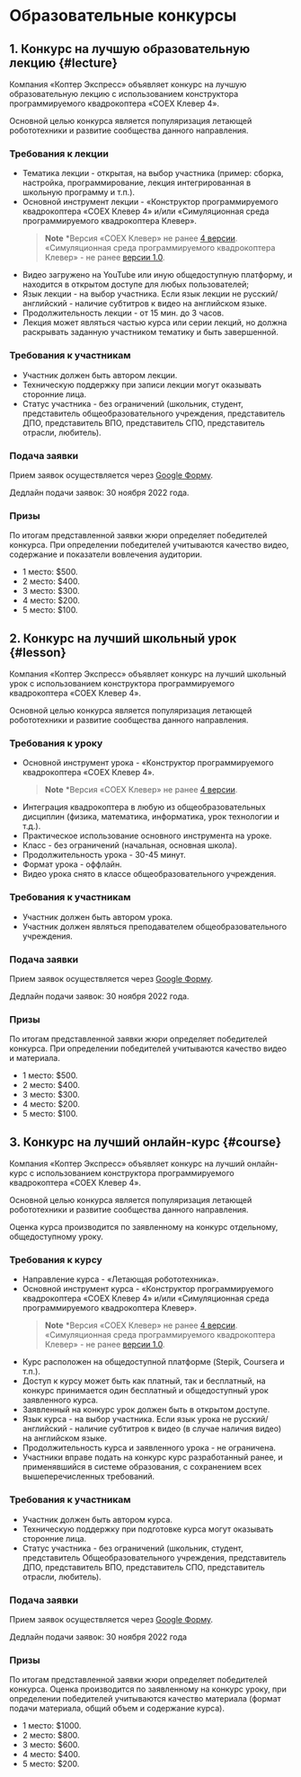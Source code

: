 # Образовательные конкурсы

## 1. Конкурс на лучшую образовательную лекцию {#lecture}

Компания «Коптер Экспресс» объявляет конкурс на лучшую образовательную лекцию с использованием конструктора программируемого квадрокоптера «COEX Клевер 4».

Основной целью конкурса является популяризация летающей робототехники и развитие сообщества данного направления.

### Требования к лекции

* Тематика лекции - открытая, на выбор участника (пример: сборка, настройка, программирование, лекция интегрированная в школьную программу и т.п.).
* Основной инструмент лекции - «Конструктор программируемого квадрокоптера «COEX Клевер 4» и/или «Симуляционная среда программируемого квадрокоптера Клевер».
  > **Note** *Версия «COEX Клевер» не ранее [4 версии](https://drone.coex.tech/ru/assemble_4.html). «Симуляционная среда программируемого квадрокоптера Клевер» - не ранее [версии 1.0](https://github.com/CopterExpress/drone_vm/releases/tag/v1.0).
* Видео загружено на YouTube или иную общедоступную платформу, и находится в открытом доступе для любых пользователей;
* Язык лекции - на выбор участника. Если язык лекции не русский/английский - наличие субтитров к видео на английском языке.
* Продолжительность лекции - от 15 мин. до 3 часов.
* Лекция может являться частью курса или серии лекций, но должна раскрывать заданную участником тематику и быть завершенной.

### Требования к участникам

* Участник должен быть автором лекции.
* Техническую поддержку при записи лекции могут оказывать сторонние лица.
* Статус участника - без ограничений (школьник, студент, представитель общеобразовательного учреждения, представитель ДПО, представитель ВПО, представитель СПО, представитель отрасли, любитель).

### Подача заявки

Прием заявок осуществляется через [Google Форму](https://docs.google.com/forms/d/e/1FAIpQLScE2kN5dO2OYNSM8hOYzOa5Qvh2uDdd9Fjx8OnL1W93bfEBgw/viewform).

Дедлайн подачи заявок: 30 ноября 2022 года.

### Призы

По итогам представленной заявки жюри определяет победителей конкурса. При определении победителей учитываются качество видео, содержание и показатели вовлечения аудитории.

* 1 место: $500.
* 2 место: $400.
* 3 место: $300.
* 4 место: $200.
* 5 место: $100.

## 2. Конкурс на лучший школьный урок {#lesson}

Компания «Коптер Экспресс» объявляет конкурс на лучший школьный урок с использованием конструктора программируемого квадрокоптера «COEX Клевер 4».

Основной целью конкурса является популяризация летающей робототехники и развитие сообщества данного направления.

### Требования к уроку

* Основной инструмент урока - «Конструктор программируемого квадрокоптера «COEX Клевер 4».
  > **Note** *Версия «COEX Клевер» не ранее [4 версии](https://drone.coex.tech/ru/assemble_4.html).
* Интеграция квадрокоптера в любую из общеобразовательных дисциплин (физика, математика, информатика, урок технологии и т.д.).
* Практическое использование основного инструмента на уроке.
* Класс - без ограничений (начальная, основная школа).
* Продолжительность урока - 30-45 минут.
* Формат урока - оффлайн.
* Видео урока снято в классе общеобразовательного учреждения.

### Требования к участникам

* Участник должен быть автором урока.
* Участник должен являться преподавателем общеобразовательного учреждения.

### Подача заявки

Прием заявок осуществляется через [Google Форму](https://docs.google.com/forms/d/e/1FAIpQLSdelVy6yQ1iN6u88KeiEIKGj7gGaM0xccSt2tiYKB46ICmjkQ/viewform).

Дедлайн подачи заявок: 30 ноября 2022 года.

### Призы

По итогам представленной заявки жюри определяет победителей конкурса. При определении победителей учитываются качество видео и материала.

* 1 место: $500.
* 2 место: $400.
* 3 место: $300.
* 4 место: $200.
* 5 место: $100.

## 3. Конкурс на лучший онлайн-курс {#course}

Компания «Коптер Экспресс» объявляет конкурс на лучший онлайн-курс с использованием конструктора программируемого квадрокоптера «COEX Клевер 4».

Основной целью конкурса является популяризация летающей робототехники и развитие сообщества данного направления.

Оценка курса производится по заявленному на конкурс отдельному, общедоступному уроку.

### Требования к курсу

* Направление курса - «Летающая робототехника».
* Основной инструмент курса - «Конструктор программируемого квадрокоптера «COEX Клевер 4» и/или «Симуляционная среда программируемого квадрокоптера Клевер».
  > **Note** *Версия «COEX Клевер» не ранее [4 версии](https://drone.coex.tech/ru/assemble_4.html). «Симуляционная среда программируемого квадрокоптера Клевер» - не ранее [версии 1.0](https://github.com/CopterExpress/drone_vm/releases/tag/v1.0).
* Курс расположен на общедоступной платформе (Stepik, Coursera и т.п.).
* Доступ к курсу может быть как платный, так и бесплатный, на конкурс принимается один бесплатный и общедоступный урок заявленного курса.
* Заявленный на конкурс урок должен быть в открытом доступе.
* Язык курса - на выбор участника. Если язык урока не русский/английский - наличие субтитров к видео (в случае наличия видео) на английском языке.
* Продолжительность курса и заявленного урока - не ограничена.
* Участники вправе подать на конкурс курс разработанный ранее, и применявшийся в системе образования, с сохранением всех вышеперечисленных требований.

### Требования к участникам

* Участник должен быть автором курса.
* Техническую поддержку при подготовке курса могут оказывать сторонние лица.
* Статус участника - без ограничений (школьник, студент, представитель Общеобразовательного учреждения, представитель ДПО, представитель ВПО, представитель СПО, представитель отрасли, любитель).

### Подача заявки

Прием заявок осуществляется через [Google Форму](https://docs.google.com/forms/d/e/1FAIpQLSdf2Q68X4hPnFE9f3EP95AxPNnzHKqIsFHtTRT6EBKiH93wzg/viewform).

Дедлайн подачи заявок: 30 ноября 2022 года

### Призы

По итогам представленной заявки жюри определяет победителей конкурса. Оценка производится по заявленному на конкурс уроку, при определении победителей учитываются качество материала (формат подачи материала, общий объем и содержание курса).

* 1 место: $1000.
* 2 место: $800.
* 3 место: $600.
* 4 место: $400.
* 5 место: $200.
